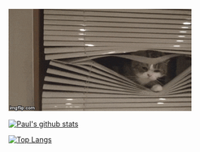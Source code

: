 ![](https://github.com/karlikpj/karlikpj/raw/main/assets/images/catblinds.gif)

[![Paul's github stats](https://github-readme-stats.vercel.app/api?username=karlikpj)](https://github.com/anuraghazra/github-readme-stats)

[![Top Langs](https://github-readme-stats.vercel.app/api/top-langs/?username=karlikpj)](https://github.com/anuraghazra/github-readme-stats)
